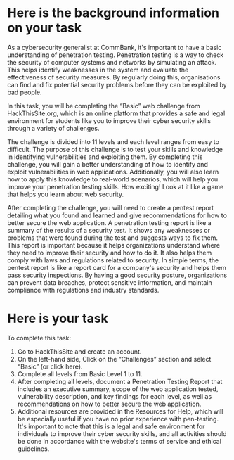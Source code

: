 # Here is the background information on your task
As a cybersecurity generalist at CommBank, it's important to have a basic understanding of penetration testing. Penetration testing is a way to check the security of computer systems and networks by simulating an attack. This helps identify weaknesses in the system and evaluate the effectiveness of security measures. By regularly doing this, organisations can find and fix potential security problems before they can be exploited by bad people.

In this task, you will be completing  the “Basic” web challenge from HackThisSite.org, which is an online platform that provides a safe and legal environment for students like you to improve their cyber security skills through a variety of challenges.

The challenge is divided into 11 levels and each level ranges from easy to difficult. The purpose of this challenge is to test your skills and knowledge in identifying vulnerabilities and exploiting them. By completing this challenge, you will gain a better understanding of how to identify and exploit vulnerabilities in web applications. Additionally, you will also learn how to apply this knowledge to real-world scenarios, which will help you improve your penetration testing skills. How exciting! Look at it like a game that helps you learn about web security.

After completing the challenge, you will need to create a pentest report detailing what you found and learned and give recommendations for how to better secure the web application. A penetration testing report is like a summary of the results of a security test. It shows any weaknesses or problems that were found during the test and suggests ways to fix them. This report is important because it helps organizations understand where they need to improve their security and how to do it. It also helps them comply with laws and regulations related to security. In simple terms, the pentest report is like a report card for a company's security and helps them pass security inspections. By having a good security posture, organizations can prevent data breaches, protect sensitive information, and maintain compliance with regulations and industry standards.

# Here is your task
To complete this task:

1. Go to HackThisSite and create an account.
2. On the left-hand side, Click on the “Challenges” section and select “Basic” (or click here). 
3. Complete all levels from Basic Level 1 to 11.
4. After completing all levels, document a Penetration Testing Report that includes an executive summary, scope of the web application tested, vulnerability description, and key findings for each level, as well as recommendations on how to better secure the web application.
5. Additional resources are provided in the Resources for Help, which will be especially useful if you have no prior experience with pen-testing.
It's important to note that this is a legal and safe environment for individuals to improve their cyber security skills, and all activities should be done in accordance with the website's terms of service and ethical guidelines.
